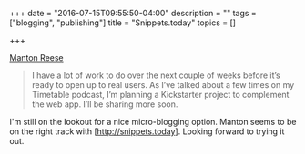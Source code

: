 +++
date = "2016-07-15T09:55:50-04:00"
description = ""
tags = ["blogging", "publishing"]
title = "Snippets.today"
topics = []

+++

[Manton Reese](http://www.manton.org/2016/07/pre-announcing-snippets-today.html)

> I have a lot of work to do over the next couple of weeks before it’s ready to
> open up to real users. As I’ve talked about a few times on my Timetable
> podcast, I’m planning a Kickstarter project to complement the web app. I’ll be
> sharing more soon.

I'm still on the lookout for a nice micro-blogging option. Manton seems to be on
the right track with [http://snippets.today]. Looking forward to trying it out.

